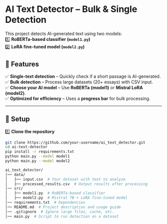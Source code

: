 # **AI Text Detector – Bulk & Single Detection**  

This project detects AI-generated text using two models:  
1️⃣ **RoBERTa-based classifier (`model1.py`)**  
2️⃣ **LoRA fine-tuned model (`model2.py`)**  

## **📌 Features**  
✅ **Single-text detection** – Quickly check if a short passage is AI-generated.  
✅ **Bulk detection** – Process large datasets (20+ essays) with CSV input.  
✅ **Choose your AI model** – Use **RoBERTa (model1)** or **Mistral LoRA (model2)**.  
✅ **Optimized for efficiency** – Uses a **progress bar** for bulk processing.  

---

## **📌 Setup**  

1️⃣ **Clone the repository**  
```sh
git clone https://github.com/your-username/ai_text_detector.git
cd ai-text-detector
pip install -r requirements.txt
python main.py --model model1
python main.py --model model2

ai_text_detector/
│── data/
│   ├── input.csv  # Your dataset with text to analyze
│   ├── processed_results.csv  # Output results after processing
│── src/
│   ├── model1.py  # RoBERTa-based classifier
│   ├── model2.py  # Mistral 7B + LoRA fine-tuned model
│── requirements.txt  # Dependencies
│── README.md  # Project description and usage guide
│── .gitignore  # Ignore large files, cache, etc.
│── main.py  # Script to run detection on a dataset



